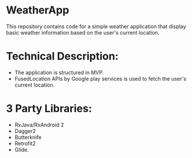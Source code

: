# WeatherApp
This repository contains code for a simple weather application that display basic weather information based on the user's current location.
# Technical Description:
- The application is structured in MVP.
- FusedLocation APIs by Google play services is used to fetch the user's current location.
# 3 Party Libraries:
- RxJava/RxAndroid 2 
- Dagger2 
- Butterknife
- Retrofit2 
- Glide. 
